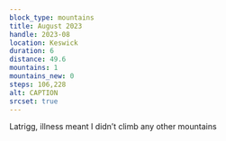 ```yaml
---
block_type: mountains
title: August 2023
handle: 2023-08
location: Keswick
duration: 6
distance: 49.6
mountains: 1
mountains_new: 0
steps: 106,228
alt: CAPTION
srcset: true
---
```


Latrigg, illness meant I didn’t climb any other mountains
